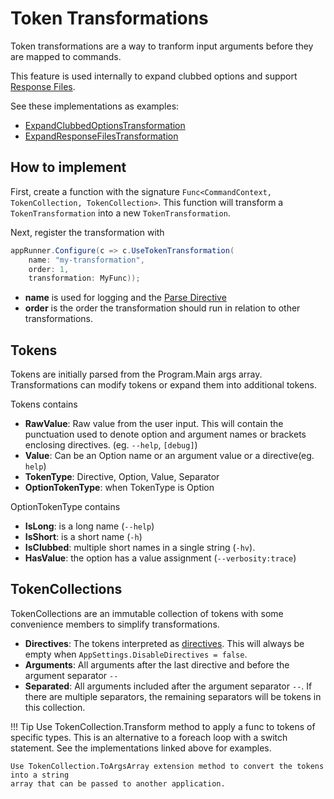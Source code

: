 # Token Transformations

Token transformations are a way to tranform input arguments before they are mapped to commands.

This feature is used internally to expand clubbed options and support [Response Files](../ArgumentValues/response-files.md).

See these implementations as examples:

  * [ExpandClubbedOptionsTransformation](https://github.com/bilal-fazlani/commanddotnet/blob/master/CommandDotNet/Tokens/ExpandClubbedOptionsTransformation.cs)
  * [ExpandResponseFilesTransformation](https://github.com/bilal-fazlani/commanddotnet/blob/master/CommandDotNet/Tokens/ExpandResponseFilesTransformation.cs)

## How to implement

First, create a function with the signature `Func<CommandContext, TokenCollection, TokenCollection>`.
This function will transform a `TokenTransformation` into a new `TokenTransformation`.

Next, register the transformation with 

```c#
appRunner.Configure(c => c.UseTokenTransformation(
    name: "my-transformation", 
    order: 1, 
    transformation: MyFunc));
```

* __name__ is used for logging and the [Parse Directive](directives.md)
* __order__ is the order the transformation should run in relation to other transformations.

## Tokens

Tokens are initially parsed from the Program.Main args array. Transformations can modify tokens or expand them into additional tokens.

Tokens contains

* __RawValue__: Raw value from the user input. This will contain the punctuation used to denote option and argument names or brackets enclosing directives. (eg. `--help`, `[debug]`)
* __Value__: Can be an Option name or an argument value or a directive(eg. `help`) 
* __TokenType__: Directive, Option, Value, Separator
* __OptionTokenType__: when TokenType is Option

OptionTokenType contains

* __IsLong__: is a long name (`--help`)
* __IsShort__: is a short name (`-h`)
* __IsClubbed__: multiple short names in a single string (`-hv`).
* __HasValue__: the option has a value assignment (`--verbosity:trace`)

## TokenCollections

TokenCollections are an immutable collection of tokens with some convenience members to simplify transformations.

* __Directives__: The tokens interpreted as [directives](directives.md). This will always be empty when `AppSettings.DisableDirectives = false`.
* __Arguments__: All arguments after the last directive and before the argument separator `--`
* __Separated__: All arguments included after the argument separator  `--`. If there are multiple separators, the remaining separators will be tokens in this collection.


!!! Tip
    Use TokenCollection.Transform method to apply a func to tokens of specific types. 
    This is an alternative to a foreach loop with a switch statement.
    See the implementations linked above for examples.

    Use TokenCollection.ToArgsArray extension method to convert the tokens into a string
    array that can be passed to another application.
